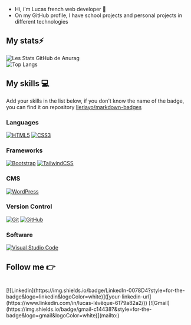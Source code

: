 - Hi, i'm Lucas french web developer 👋
- On my GitHub profile, I have school projects and personal projects in different technologies

## My stats⚡️

![Les Stats GitHub de Anurag](https://github-readme-stats.vercel.app/api?username=1u1ucas&show_icons=true&theme=github_dark&count_private=true&line_height=28.5)
</br>
![Top Langs](https://github-readme-stats.vercel.app/api/top-langs/?username=1u1ucas&layout=compact&langs_count=12&theme=github_dark&card_width=445)


## My skills 💻

Add your skills in the list below, if you don't know the name of the badge, you can find it on repository [Ileriayo/markdown-badges](https://github.com/Ileriayo/markdown-badges)

### Languages

[![HTML5](https://img.shields.io/badge/html5-%23E34F26.svg?style=for-the-badge&logo=html5&logoColor=white)](https://www.w3.org/standards/webdesign/htmlcss)
[![CSS3](https://img.shields.io/badge/css3-%231572B6.svg?style=for-the-badge&logo=css3&logoColor=white)](https://www.w3.org/standards/webdesign/htmlcss)

### Frameworks

[![Bootstrap](https://img.shields.io/badge/bootstrap-%23563D7C.svg?style=for-the-badge&logo=bootstrap&logoColor=white)](https://getbootstrap.com/)
[![TailwindCSS](https://img.shields.io/badge/tailwindcss-%2338B2AC.svg?style=for-the-badge&logo=tailwind-css&logoColor=white)](https://tailwindcss.com/)

### CMS

[![WordPress](https://img.shields.io/badge/WordPress-%23117AC9.svg?style=for-the-badge&logo=WordPress&logoColor=white)](https://wordpress.org/)

### Version Control

[![Git](https://img.shields.io/badge/git-%23F05033.svg?style=for-the-badge&logo=git&logoColor=white)](https://git-scm.com/)
[![GitHub](https://img.shields.io/badge/github-%23121011.svg?style=for-the-badge&logo=github&logoColor=white)](https://github.com/theo-code33)

### Software

[![Visual Studio Code](https://img.shields.io/badge/Visual%20Studio%20Code-0078d7.svg?style=for-the-badge&logo=visual-studio-code&logoColor=white)](https://code.visualstudio.com/)

## Follow me 👉
<br/>
[![Linkedin](https://img.shields.io/badge/LinkedIn-0078D4?style=for-the-badge&logo=linkedin&logoColor=white)]([your-linkedin-url](https://www.linkedin.com/in/lucas-lévêque-6179a82a2/))
[![Gmail](https://img.shields.io/badge/gmail-c14438?&style=for-the-badge&logo=gmail&logoColor=white)](mailto:<lucasleveque17@gmail.com>)
